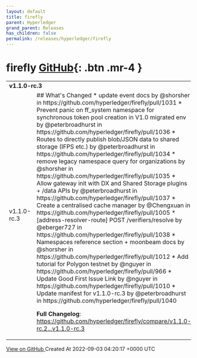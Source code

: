 ```yaml
---
layout: default
title: firefly
parent: Hyperledger
grand_parent: Releases
has_children: false
permalink: /releases/hyperledger/firefly
---
```


# firefly <span class="fs-3 right-align">[GitHub](https://github.com/hyperledger/firefly){: .btn .mr-4 }</span>


<div>
    <table>
        <tr>
            <td colspan="2">
                <b>
                    v1.1.0-rc.3
                </b>
            </td>
        </tr>
        <tr>
            <td>
                <span class="chip">
                    v1.1.0-rc.3
                </span>
            </td>
            <td>
                ## What's Changed
* update event docs by @shorsher in https://github.com/hyperledger/firefly/pull/1031
* Prevent panic on ff_system namespace for synchronous token pool creation in V1.0 migrated env by @peterbroadhurst in https://github.com/hyperledger/firefly/pull/1036
* Routes to directly publish blob/JSON data to shared storage (IFPS etc.) by @peterbroadhurst in https://github.com/hyperledger/firefly/pull/1034
* remove legacy namespace query for organizations by @shorsher in https://github.com/hyperledger/firefly/pull/1035
* Allow gateway init with DX and Shared Storage plugins + /data APIs by @peterbroadhurst in https://github.com/hyperledger/firefly/pull/1037
* Create a centralised cache manager by @Chengxuan in https://github.com/hyperledger/firefly/pull/1005
* [address-resolver-route] POST /verifiers/resolve by @eberger727 in https://github.com/hyperledger/firefly/pull/1038
* Namespaces reference section + moonbeam docs by @shorsher in https://github.com/hyperledger/firefly/pull/1012
* Add tutorial for Polygon testnet by @nguyer in https://github.com/hyperledger/firefly/pull/966
* Update Good First Issue Link by @nguyer in https://github.com/hyperledger/firefly/pull/1010
* Update manifest for v1.1.0-rc.3 by @peterbroadhurst in https://github.com/hyperledger/firefly/pull/1040


**Full Changelog**: https://github.com/hyperledger/firefly/compare/v1.1.0-rc.2...v1.1.0-rc.3
            </td>
        </tr>
    </table>
    <a href="https://github.com/hyperledger/firefly/releases/tag/v1.1.0-rc.3" class=".btn">
        View on GitHub
    </a>
    <span class="right-align">
        Created At 2022-09-03 04:20:17 +0000 UTC
    </span>
</div>

